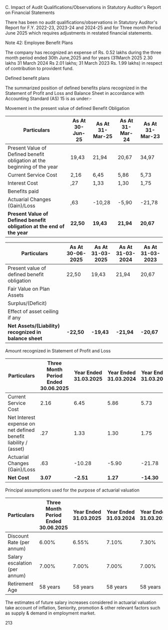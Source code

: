 C. Impact of Audit Qualifications/Observations in Statutory Auditor's Report on Financial Statements

There has been no audit qualifications/observations in Statutory Auditor's Report for F.Y. 2022-23, 2023-24 and 2024-25 and for Three month Period June 2025 which requires adjustments in restated financial statements.

Note 42: Employee Benefit Plans

The company has recognized an expense of Rs. 0.52 lakhs during the three month period ended 30th June,2025 and for years (31March 2025 2.30 lakhs 31 March 2024 Rs 2.01 lakhs; 31 March 2023 Rs. 1.99 lakhs) in respect of contribution to provident fund.

Defined benefit plans

The summarized position of defined benefits plans recognized in the Statement of Profit and Loss and Balance Sheet in accordance with Accounting Standard (AS) 15 is as under:-

Movement in the present value of defined Benefit Obligation

<table><thead><tr><th>Particulars</th><th>As At<br>30-Jun-25</th><th>As At<br>31-Mar-25</th><th>As At<br>31-Mar-24</th><th>As At<br>31-Mar-23</th></tr></thead><tbody><tr><td>Present Value of Defined benefit obligation at the beginning of the year</td><td>19,43</td><td>21,94</td><td>20,67</td><td>34,97</td></tr><tr><td>Current Service Cost</td><td>2,16</td><td>6,45</td><td>5,86</td><td>5,73</td></tr><tr><td>Interest Cost</td><td>,27</td><td>1,33</td><td>1,30</td><td>1,75</td></tr><tr><td>Benefits paid</td><td></td><td></td><td></td><td></td></tr><tr><td>Actuarial Changes (Gain)/Loss</td><td>,63</td><td>-10,28</td><td>-5,90</td><td>-21,78</td></tr><tr><td><strong>Present Value of Defined benefit obligation at the end of the year</strong></td><td><strong>22,50</strong></td><td><strong>19,43</strong></td><td><strong>21,94</strong></td><td><strong>20,67</strong></td></tr></tbody></table>

<table><thead><tr><th>Particulars</th><th>As At<br>30-06-2025</th><th>As At<br>31-03-2025</th><th>As At<br>31-03-2024</th><th>As At<br>31-03-2023</th></tr></thead><tbody><tr><td>Present value of defined benefit obligation</td><td>22,50</td><td>19,43</td><td>21,94</td><td>20,67</td></tr><tr><td>Fair Value on Plan Assets</td><td></td><td></td><td></td><td></td></tr><tr><td>Surplus/(Deficit)</td><td></td><td></td><td></td><td></td></tr><tr><td>Effect of asset ceiling if any</td><td></td><td></td><td></td><td></td></tr><tr><td><strong>Net Assets/(Liability) recognized in balance sheet</strong></td><td><strong>-22,50</strong></td><td><strong>-19,43</strong></td><td><strong>-21,94</strong></td><td><strong>-20,67</strong></td></tr></tbody></table>

Amount recognized in Statement of Profit and Loss

<table><thead><tr><th>Particulars</th><th>Three Month<br>Period Ended<br>30.06.2025</th><th>Year Ended<br>31.03.2025</th><th>Year Ended<br>31.03.2024</th><th>Year Ended<br>31.03.2023</th></tr></thead><tbody><tr><td>Current Service Cost</td><td>2.16</td><td>6.45</td><td>5.86</td><td>5.73</td></tr><tr><td>Net Interest expense on net defined benefit liability / (asset)</td><td>.27</td><td>1.33</td><td>1.30</td><td>1.75</td></tr><tr><td>Actuarial Changes (Gain)/Loss</td><td>.63</td><td>-10.28</td><td>-5.90</td><td>-21.78</td></tr><tr><td><strong>Net Cost</strong></td><td><strong>3.07</strong></td><td><strong>-2.51</strong></td><td><strong>1.27</strong></td><td><strong>-14.30</strong></td></tr></tbody></table>

Principal assumptions used for the purpose of actuarial valuation

<table><thead><tr><th>Particulars</th><th>Three Month<br>Period Ended<br>30.06.2025</th><th>Year Ended<br>31.03.2025</th><th>Year Ended<br>31.03.2024</th><th>Year Ended<br>31.03.2023</th></tr></thead><tbody><tr><td>Discount Rate (per annum)</td><td>6.00%</td><td>6.55%</td><td>7.10%</td><td>7.30%</td></tr><tr><td>Salary escalation (per annum)</td><td>7.00%</td><td>7.00%</td><td>7.00%</td><td>7.00%</td></tr><tr><td>Retirement Age</td><td>58 years</td><td>58 years</td><td>58 years</td><td>58 years</td></tr></tbody></table>

The estimates of future salary increases considered in actuarial valuation take account of inflation, Seniority, promotion & other relevant factors such as supply & demand in employment market.

213